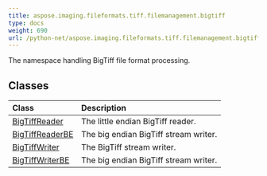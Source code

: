 ```yaml
---
title: aspose.imaging.fileformats.tiff.filemanagement.bigtiff
type: docs
weight: 690
url: /python-net/aspose.imaging.fileformats.tiff.filemanagement.bigtiff/
---
```



The namespace handling BigTiff file format processing.

## **Classes**
| **Class** | **Description** |
| :- | :- |
| [BigTiffReader](/imaging/python-net/aspose.imaging.fileformats.tiff.filemanagement.bigtiff/bigtiffreader/) | The little endian BigTiff reader. |
| [BigTiffReaderBE](/imaging/python-net/aspose.imaging.fileformats.tiff.filemanagement.bigtiff/bigtiffreaderbe/) | The big endian BigTiff stream writer. |
| [BigTiffWriter](/imaging/python-net/aspose.imaging.fileformats.tiff.filemanagement.bigtiff/bigtiffwriter/) | The BigTiff stream writer. |
| [BigTiffWriterBE](/imaging/python-net/aspose.imaging.fileformats.tiff.filemanagement.bigtiff/bigtiffwriterbe/) | The big endian BigTiff stream writer. |
